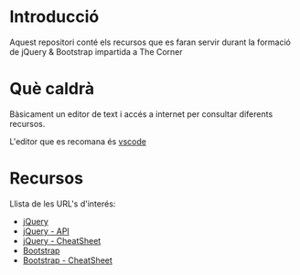 # Introducció 
Aquest repositori conté els recursos que es faran servir durant la formació de jQuery & Bootstrap impartida a The Corner

# Què caldrà
Bàsicament un editor de text i accés a internet per consultar diferents recursos.

L'editor que es recomana és [vscode](https://go.microsoft.com/fwlink/?LinkID=623230)

# Recursos
Llista de les URL's d'interés:
* [jQuery](https://jquery.com/)
* [jQuery - API](http://api.jquery.com/)
* [jQuery - CheatSheet](https://oscarotero.com/jquery/)
* [Bootstrap](http://getbootstrap.com/)
* [Bootstrap - CheatSheet](https://hackerthemes.com/bootstrap-cheatsheet/#tooltip)
